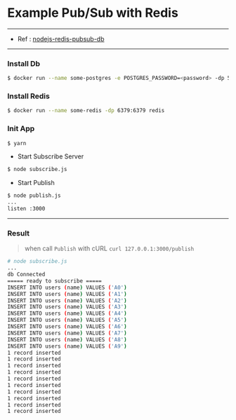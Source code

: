 # Example Pub/Sub with Redis

---
- Ref : [nodejs-redis-pubsub-db](https://github.com/fluke34261/nodejs-redis-pubsub-db)

---

### Install Db
```sh
$ docker run --name some-postgres -e POSTGRES_PASSWORD=<password> -dp 5432:5432 postgres
```

### Install Redis 

```sh
$ docker run --name some-redis -dp 6379:6379 redis
```

### Init App

```sh
$ yarn 
```

- Start Subscribe Server

```sh
$ node subscribe.js
```

- Start Publish 

```sh
$ node publish.js
...
listen :3000
```

--- 

### Result

> when call ``Publish`` with cURL  ``curl 127.0.0.1:3000/publish``

```sh
# node subscribe.js
...
db Connected
===== ready to subscribe =====
INSERT INTO users (name) VALUES ('A0')
INSERT INTO users (name) VALUES ('A1')
INSERT INTO users (name) VALUES ('A2')
INSERT INTO users (name) VALUES ('A3')
INSERT INTO users (name) VALUES ('A4')
INSERT INTO users (name) VALUES ('A5')
INSERT INTO users (name) VALUES ('A6')
INSERT INTO users (name) VALUES ('A7')
INSERT INTO users (name) VALUES ('A8')
INSERT INTO users (name) VALUES ('A9')
1 record inserted
1 record inserted
1 record inserted
1 record inserted
1 record inserted
1 record inserted
1 record inserted
1 record inserted
1 record inserted
1 record inserted
```
